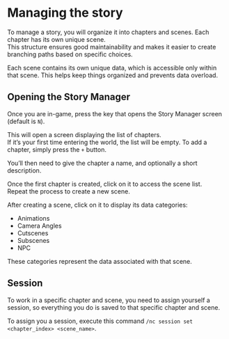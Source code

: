 # Managing the story

To manage a story, you will organize it into chapters and scenes. Each chapter has its own unique scene.  
This structure ensures good maintainability and makes it easier to create branching paths based on specific choices.

Each scene contains its own unique data, which is accessible only within that scene. This helps keep things organized and prevents data overload.

## Opening the Story Manager

Once you are in-game, press the key that opens the Story Manager screen (default is `N`).

This will open a screen displaying the list of chapters.  
If it’s your first time entering the world, the list will be empty. To add a chapter, simply press the `+` button.

You’ll then need to give the chapter a name, and optionally a short description.

Once the first chapter is created, click on it to access the scene list.  
Repeat the process to create a new scene.

After creating a scene, click on it to display its data categories:

- Animations
- Camera Angles
- Cutscenes
- Subscenes
- NPC

These categories represent the data associated with that scene.

## Session

To work in a specific chapter and scene, you need to assign yourself a session, so everything you do is saved to that specific chapter and scene.

To assign you a session, execute this command `/nc session set <chapter_index> <scene_name>`.